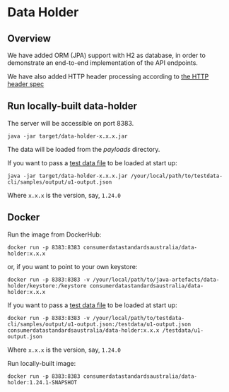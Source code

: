 # Data Holder


## Overview  

We have added ORM (JPA) support with H2 as database, in order to demonstrate 
an end-to-end implementation of the API endpoints.

We have also added HTTP header processing according to [the HTTP header spec](https://consumerdatastandardsaustralia.github.io/standards/#http-headers)

## Run locally-built data-holder

The server will be accessible on port 8383.

    java -jar target/data-holder-x.x.x.jar

The data will be loaded from the _payloads_ directory.

If you want to pass a [test data file](https://github.com/ConsumerDataStandardsAustralia/testdata-cli) to be loaded at start up:

    java -jar target/data-holder-x.x.x.jar /your/local/path/to/testdata-cli/samples/output/u1-output.json

Where `x.x.x` is the version, say, `1.24.0`

## Docker

Run the image from DockerHub:

    docker run -p 8383:8383 consumerdatastandardsaustralia/data-holder:x.x.x

or, if you want to point to your own keystore:

    docker run -p 8383:8383 -v /your/local/path/to/java-artefacts/data-holder/keystore:/keystore consumerdatastandardsaustralia/data-holder:x.x.x

If you want to pass a [test data file](https://github.com/ConsumerDataStandardsAustralia/testdata-cli) to be loaded at start up:

    docker run -p 8383:8383 -v /your/local/path/to/testdata-cli/samples/output/u1-output.json:/testdata/u1-output.json consumerdatastandardsaustralia/data-holder:x.x.x /testdata/u1-output.json

Where `x.x.x` is the version, say, `1.24.0`

Run locally-built image:

    docker run -p 8383:8383 consumerdatastandardsaustralia/data-holder:1.24.1-SNAPSHOT
